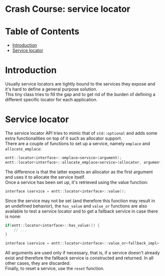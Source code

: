 # Crash Course: service locator

<!--
@cond TURN_OFF_DOXYGEN
-->
# Table of Contents

* [Introduction](#introduction)
* [Service locator](#service-locator)
<!--
@endcond TURN_OFF_DOXYGEN
-->

# Introduction

Usually service locators are tightly bound to the services they expose and it's
hard to define a general purpose solution.<br/>
This tiny class tries to fill the gap and to get rid of the burden of defining a
different specific locator for each application.

# Service locator

The service locator API tries to mimic that of `std::optional` and adds some
extra functionalities on top of it such as allocator support.<br/>
There are a couple of functions to set up a service, namely `emplace` and
`allocate_emplace`:

```cpp
entt::locator<interface>::emplace<service>(argument);
entt::locator<interface>::allocate_emplace<service>(allocator, argument);
```

The difference is that the latter expects an allocator as the first argument and
uses it to allocate the service itself.<br/>
Once a service has been set up, it's retrieved using the value function:

```cpp
interface &service = entt::locator<interface>::value();
```

Since the service may not be set (and therefore this function may result in an
undefined behavior), the `has_value` and `value_or` functions are also available
to test a service locator and to get a fallback service in case there is none:

```cpp
if(entt::locator<interface>::has_value()) {
    // ...
}

interface &service = entt::locator<interface>::value_or<fallback_impl>(argument);
```

All arguments are used only if necessary, that is, if a service doesn't already
exist and therefore the fallback service is constructed and returned. In all
other cases, they are discarded.<br/>
Finally, to reset a service, use the `reset` function.
